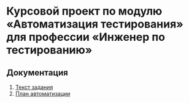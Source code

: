 # Курсовой проект по модулю «Автоматизация тестирования» для профессии «Инженер по тестированию»
## Документация

1. [Текст задания](https://github.com/netology-code/aqa-qamid-diplom/blob/main/README.md)
2. [План автоматизации](https://github.com/vladi166/CoursePaper/blob/main/docs/Plan.md)

